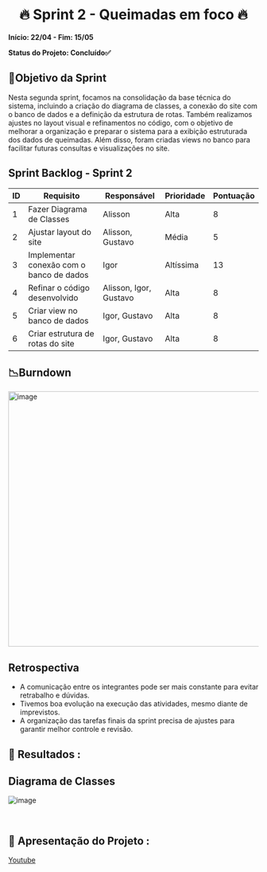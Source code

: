 <h1 align="center"> 🔥 Sprint 2 - Queimadas em foco 🔥 </h1>

**Início: 22/04 - Fim: 15/05**

**Status do Projeto: Concluído✅**

<span id="objetivo">
  
## 📌Objetivo da Sprint
Nesta segunda sprint, focamos na consolidação da base técnica do sistema, incluindo a criação do diagrama de classes, a conexão do site com o banco de dados e a definição da estrutura de rotas. Também realizamos ajustes no layout visual e refinamentos no código, com o objetivo de melhorar a organização e preparar o sistema para a exibição estruturada dos dados de queimadas. Além disso, foram criadas views no banco para facilitar futuras consultas e visualizações no site.
<br>

## Sprint Backlog - Sprint 2

| ID  | Requisito                                 | Responsável             | Prioridade   | Pontuação |
|-----|--------------------------------------------|-------------------------|--------------|-----------|
| 1   | Fazer Diagrama de Classes                  | Alisson                 | Alta         | 8         |
| 2   | Ajustar layout do site                     | Alisson, Gustavo        | Média        | 5         |
| 3   | Implementar conexão com o banco de dados   | Igor                    | Altíssima    | 13        |
| 4   | Refinar o código desenvolvido              | Alisson, Igor, Gustavo  | Alta         | 8         |
| 5   | Criar view no banco de dados               | Igor, Gustavo           | Alta         | 8         |
| 6   | Criar estrutura de rotas do site           | Igor, Gustavo           | Alta         | 8         |




## 📉Burndown

<img width="513" alt="image" src="">


</br>

## Retrospectiva

* A comunicação entre os integrantes pode ser mais constante para evitar retrabalho e dúvidas.
* Tivemos boa evolução na execução das atividades, mesmo diante de imprevistos.
* A organização das tarefas finais da sprint precisa de ajustes para garantir melhor controle e revisão.

  

## 🔗 Resultados :

## Diagrama de Classes
![image](https://github.com/user-attachments/assets/763151b3-abb5-424d-9fa3-9137e1638fe8)


<br>

## 🎥 Apresentação do Projeto :

<a href="">Youtube</a>

<br>
